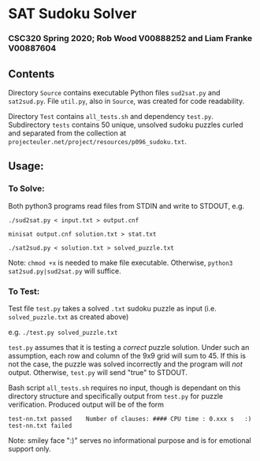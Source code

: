 # SAT Sudoku Solver
### CSC320 Spring 2020; Rob Wood V00888252 and Liam Franke V00887604

## Contents
Directory `Source` contains executable Python files `sud2sat.py` and `sat2sud.py`. File `util.py`, also in `Source`, was created for code readability.

Directory `Test` contains `all_tests.sh` and dependency `test.py`. Subdirectory `tests` contains 50 unique, unsolved sudoku puzzles curled and separated from the collection at `projecteuler.net/project/resources/p096_sudoku.txt`.

## Usage:
### To Solve:
Both python3 programs read files from STDIN and write to STDOUT, e.g.

`./sud2sat.py < input.txt > output.cnf`

`minisat output.cnf solution.txt > stat.txt`

`./sat2sud.py < solution.txt > solved_puzzle.txt`

Note: `chmod +x` is needed to make file executable. Otherwise, `python3 sat2sud.py|sud2sat.py` will suffice.

### To Test:
Test file `test.py` takes a solved `.txt` sudoku puzzle as input (i.e. `solved_puzzle.txt` as created above)

e.g. `./test.py solved_puzzle.txt`

`test.py` assumes that it is testing a *correct* puzzle solution. Under such an assumption, each row and column of the 9x9 grid will sum to 45. If this is not the case, the puzzle was solved incorrectly and the program will *not* output. Otherwise, `test.py`  will send "true" to STDOUT.

Bash script `all_tests.sh` requires no input, though is dependant on this directory structure and specifically output from `test.py` for puzzle verification. Produced output will be of the form

`test-nn.txt passed    Number of clauses: #### CPU time : 0.xxx s   :)`
`test-nn.txt failed`

Note: smiley face ":)" serves no informational purpose and is for emotional support only.
